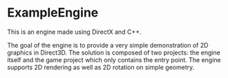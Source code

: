 # ExampleEngine
This is an engine made using DirectX and C++.

The goal of the engine is to provide a very simple demonstration of 2D graphics in Direct3D. The solution is composed of two projects: 
the engine itself and the game project which only contains the entry point. The engine supports 2D rendering as well as 2D rotation on simple geometry.
